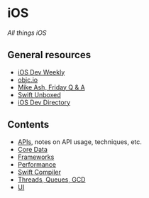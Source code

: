 # iOS

*All things iOS*

## General resources

- [iOS Dev Weekly](http://iosdevweekly.com)
- [objc.io](https://www.objc.io)
- [Mike Ash, Friday Q & A](https://www.mikeash.com/pyblog/)
- [Swift Unboxed](https://swiftunboxed.com)
- [iOS Dev Directory](https://iosdevdirectory.com)

## Contents

- [APIs](./apis.md), notes on API usage, techniques, etc.
- [Core Data](./core_data.md)
- [Frameworks](./frameworks.md)
- [Performance](./performance.md)
- [Swift Compiler](./swift_compiler.md)
- [Threads, Queues, GCD](./threads_and_queues.md)
- [UI](./ui.md)
